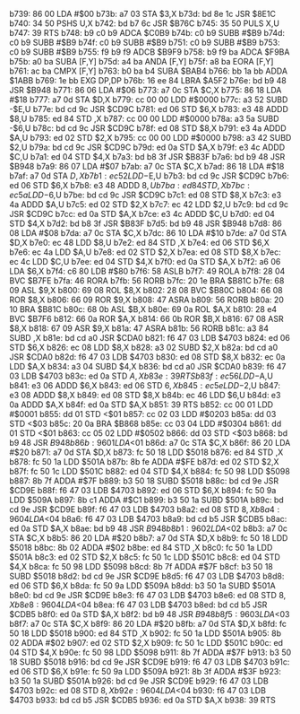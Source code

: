 b739: 86 00     LDA    #$00
b73b: a7 03     STA    $3,X
b73d: bd 8e 1c  JSR    $8E1C
b740: 34 50     PSHS   U,X
b742: bd b7 6c  JSR    $B76C
b745: 35 50     PULS   X,U
b747: 39        RTS
b748: b9 c0 b9  ADCA   $C0B9
b74b: c0 b9     SUBB   #$B9
b74d: c0 b9     SUBB   #$B9
b74f: c0 b9     SUBB   #$B9
b751: c0 b9     SUBB   #$B9
b753: c0 b9     SUBB   #$B9
b755: f9 b9 f9  ADCB   $B9F9
b758: b9 f9 ba  ADCA   $F9BA
b75b: a0 ba     SUBA   [F,Y]
b75d: a4 ba     ANDA   [F,Y]
b75f: a8 ba     EORA   [F,Y]
b761: ac ba     CMPX   [F,Y]
b763: b0 ba b4  SUBA   $BAB4
b766: bb 1a bb  ADDA   $1ABB
b769: 1e bb     EXG    DP,DP
b76b: 16 ee 84  LBRA   $A5F2
b76e: bd b9 48  JSR    $B948
b771: 86 06     LDA    #$06
b773: a7 0c     STA    $C,X
b775: 86 18     LDA    #$18
b777: a7 0d     STA    $D,X
b779: cc 00 00  LDD    #$0000
b77c: a3 52     SUBD   -$E,U
b77e: bd cd 9c  JSR    $CD9C
b781: ed 06     STD    $6,X
b783: e3 48     ADDD   $8,U
b785: ed 84     STD    ,X
b787: cc 00 00  LDD    #$0000
b78a: a3 5a     SUBD   -$6,U
b78c: bd cd 9c  JSR    $CD9C
b78f: ed 08     STD    $8,X
b791: e3 4a     ADDD   $A,U
b793: ed 02     STD    $2,X
b795: cc 00 00  LDD    #$0000
b798: a3 42     SUBD   $2,U
b79a: bd cd 9c  JSR    $CD9C
b79d: ed 0a     STD    $A,X
b79f: e3 4c     ADDD   $C,U
b7a1: ed 04     STD    $4,X
b7a3: bd b8 3f  JSR    $B83F
b7a6: bd b9 48  JSR    $B948
b7a9: 86 07     LDA    #$07
b7ab: a7 0c     STA    $C,X
b7ad: 86 18     LDA    #$18
b7af: a7 0d     STA    $D,X
b7b1: ec 52     LDD    -$E,U
b7b3: bd cd 9c  JSR    $CD9C
b7b6: ed 06     STD    $6,X
b7b8: e3 48     ADDD   $8,U
b7ba: ed 84     STD    ,X
b7bc: ec 5a     LDD    -$6,U
b7be: bd cd 9c  JSR    $CD9C
b7c1: ed 08     STD    $8,X
b7c3: e3 4a     ADDD   $A,U
b7c5: ed 02     STD    $2,X
b7c7: ec 42     LDD    $2,U
b7c9: bd cd 9c  JSR    $CD9C
b7cc: ed 0a     STD    $A,X
b7ce: e3 4c     ADDD   $C,U
b7d0: ed 04     STD    $4,X
b7d2: bd b8 3f  JSR    $B83F
b7d5: bd b9 48  JSR    $B948
b7d8: 86 08     LDA    #$08
b7da: a7 0c     STA    $C,X
b7dc: 86 10     LDA    #$10
b7de: a7 0d     STA    $D,X
b7e0: ec 48     LDD    $8,U
b7e2: ed 84     STD    ,X
b7e4: ed 06     STD    $6,X
b7e6: ec 4a     LDD    $A,U
b7e8: ed 02     STD    $2,X
b7ea: ed 08     STD    $8,X
b7ec: ec 4c     LDD    $C,U
b7ee: ed 04     STD    $4,X
b7f0: ed 0a     STD    $A,X
b7f2: a6 06     LDA    $6,X
b7f4: c6 80     LDB    #$80
b7f6: 58        ASLB
b7f7: 49        ROLA
b7f8: 28 04     BVC    $B7FE
b7fa: 46        RORA
b7fb: 56        RORB
b7fc: 20 1e     BRA    $B81C
b7fe: 68 09     ASL    $9,X
b800: 69 08     ROL    $8,X
b802: 28 08     BVC    $B80C
b804: 66 08     ROR    $8,X
b806: 66 09     ROR    $9,X
b808: 47        ASRA
b809: 56        RORB
b80a: 20 10     BRA    $B81C
b80c: 68 0b     ASL    $B,X
b80e: 69 0a     ROL    $A,X
b810: 28 e4     BVC    $B7F6
b812: 66 0a     ROR    $A,X
b814: 66 0b     ROR    $B,X
b816: 67 08     ASR    $8,X
b818: 67 09     ASR    $9,X
b81a: 47        ASRA
b81b: 56        RORB
b81c: a3 84     SUBD   ,X
b81e: bd cd a0  JSR    $CDA0
b821: f6 47 03  LDB    $4703
b824: ed 06     STD    $6,X
b826: ec 08     LDD    $8,X
b828: a3 02     SUBD   $2,X
b82a: bd cd a0  JSR    $CDA0
b82d: f6 47 03  LDB    $4703
b830: ed 08     STD    $8,X
b832: ec 0a     LDD    $A,X
b834: a3 04     SUBD   $4,X
b836: bd cd a0  JSR    $CDA0
b839: f6 47 03  LDB    $4703
b83c: ed 0a     STD    $A,X
b83e: 39        RTS
b83f: ec 56     LDD    -$A,U
b841: e3 06     ADDD   $6,X
b843: ed 06     STD    $6,X
b845: ec 5e     LDD    -$2,U
b847: e3 08     ADDD   $8,X
b849: ed 08     STD    $8,X
b84b: ec 46     LDD    $6,U
b84d: e3 0a     ADDD   $A,X
b84f: ed 0a     STD    $A,X
b851: 39        RTS
b852: cc 00 01  LDD    #$0001
b855: dd 01     STD    <$01
b857: cc 02 03  LDD    #$0203
b85a: dd 03     STD    <$03
b85c: 20 0a     BRA    $B868
b85e: cc 03 04  LDD    #$0304
b861: dd 01     STD    <$01
b863: cc 05 02  LDD    #$0502
b866: dd 03     STD    <$03
b868: bd b9 48  JSR    $B948
b86b: 96 01     LDA    <$01
b86d: a7 0c     STA    $C,X
b86f: 86 20     LDA    #$20
b871: a7 0d     STA    $D,X
b873: fc 50 18  LDD    $5018
b876: ed 84     STD    ,X
b878: fc 50 1a  LDD    $501A
b87b: 8b fe     ADDA   #$FE
b87d: ed 02     STD    $2,X
b87f: fc 50 1c  LDD    $501C
b882: ed 04     STD    $4,X
b884: fc 50 98  LDD    $5098
b887: 8b 7f     ADDA   #$7F
b889: b3 50 18  SUBD   $5018
b88c: bd cd 9e  JSR    $CD9E
b88f: f6 47 03  LDB    $4703
b892: ed 06     STD    $6,X
b894: fc 50 9a  LDD    $509A
b897: 8b c1     ADDA   #$C1
b899: b3 50 1a  SUBD   $501A
b89c: bd cd 9e  JSR    $CD9E
b89f: f6 47 03  LDB    $4703
b8a2: ed 08     STD    $8,X
b8a4: 96 04     LDA    <$04
b8a6: f6 47 03  LDB    $4703
b8a9: bd cd b5  JSR    $CDB5
b8ac: ed 0a     STD    $A,X
b8ae: bd b9 48  JSR    $B948
b8b1: 96 02     LDA    <$02
b8b3: a7 0c     STA    $C,X
b8b5: 86 20     LDA    #$20
b8b7: a7 0d     STA    $D,X
b8b9: fc 50 18  LDD    $5018
b8bc: 8b 02     ADDA   #$02
b8be: ed 84     STD    ,X
b8c0: fc 50 1a  LDD    $501A
b8c3: ed 02     STD    $2,X
b8c5: fc 50 1c  LDD    $501C
b8c8: ed 04     STD    $4,X
b8ca: fc 50 98  LDD    $5098
b8cd: 8b 7f     ADDA   #$7F
b8cf: b3 50 18  SUBD   $5018
b8d2: bd cd 9e  JSR    $CD9E
b8d5: f6 47 03  LDB    $4703
b8d8: ed 06     STD    $6,X
b8da: fc 50 9a  LDD    $509A
b8dd: b3 50 1a  SUBD   $501A
b8e0: bd cd 9e  JSR    $CD9E
b8e3: f6 47 03  LDB    $4703
b8e6: ed 08     STD    $8,X
b8e8: 96 04     LDA    <$04
b8ea: f6 47 03  LDB    $4703
b8ed: bd cd b5  JSR    $CDB5
b8f0: ed 0a     STD    $A,X
b8f2: bd b9 48  JSR    $B948
b8f5: 96 03     LDA    <$03
b8f7: a7 0c     STA    $C,X
b8f9: 86 20     LDA    #$20
b8fb: a7 0d     STA    $D,X
b8fd: fc 50 18  LDD    $5018
b900: ed 84     STD    ,X
b902: fc 50 1a  LDD    $501A
b905: 8b 02     ADDA   #$02
b907: ed 02     STD    $2,X
b909: fc 50 1c  LDD    $501C
b90c: ed 04     STD    $4,X
b90e: fc 50 98  LDD    $5098
b911: 8b 7f     ADDA   #$7F
b913: b3 50 18  SUBD   $5018
b916: bd cd 9e  JSR    $CD9E
b919: f6 47 03  LDB    $4703
b91c: ed 06     STD    $6,X
b91e: fc 50 9a  LDD    $509A
b921: 8b 3f     ADDA   #$3F
b923: b3 50 1a  SUBD   $501A
b926: bd cd 9e  JSR    $CD9E
b929: f6 47 03  LDB    $4703
b92c: ed 08     STD    $8,X
b92e: 96 04     LDA    <$04
b930: f6 47 03  LDB    $4703
b933: bd cd b5  JSR    $CDB5
b936: ed 0a     STD    $A,X
b938: 39        RTS
